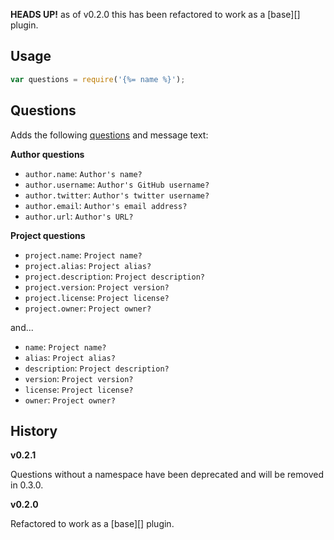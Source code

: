 **HEADS UP!** as of v0.2.0 this has been refactored to work as a [base][] plugin.

## Usage

```js
var questions = require('{%= name %}');
```

## Questions

Adds the following [questions](https://github.com/node-base/base-questions) and message text:

**Author questions**

* `author.name`: `Author's name?`
* `author.username`: `Author's GitHub username?`
* `author.twitter`: `Author's twitter username?`
* `author.email`: `Author's email address?`
* `author.url`: `Author's URL?`

**Project questions**

* `project.name`: `Project name?`
* `project.alias`: `Project alias?`
* `project.description`: `Project description?`
* `project.version`: `Project version?`
* `project.license`: `Project license?`
* `project.owner`: `Project owner?`

and...

* `name`: `Project name?`
* `alias`: `Project alias?`
* `description`: `Project description?`
* `version`: `Project version?`
* `license`: `Project license?`
* `owner`: `Project owner?`

## History

**v0.2.1**

Questions without a namespace have been deprecated and will be removed in 0.3.0.

**v0.2.0**

Refactored to work as a [base][] plugin.
